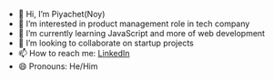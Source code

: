 - 👋 Hi, I’m Piyachet(Noy)
- 👀 I’m interested in product management role in tech company
- 🌱 I’m currently learning JavaScript and more of web development
- 💞️ I’m looking to collaborate on startup projects
- 📫 How to reach me: [LinkedIn](https://www.linkedin.com/in/piyachet-p2145/)
- 😄 Pronouns: He/Him

<!---- ⚡ Fun fact: --->

<!---
Piyachetnoy/Piyachetnoy is a ✨ special ✨ repository because its `README.md` (this file) appears on your GitHub profile.
You can click the Preview link to take a look at your changes.
--->
